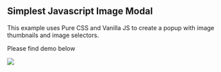 ## Simplest Javascript Image Modal 

This example uses Pure CSS and Vanilla JS to create a popup with image thumbnails and image selectors.

Please find demo below

![](img/simple-images-modal-demo.gif)
